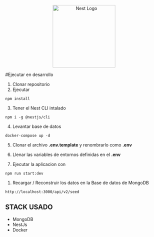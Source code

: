 <p align="center">
  <a href="http://nestjs.com/" target="blank"><img src="https://nestjs.com/img/logo-small.svg" width="200" alt="Nest Logo" /></a>
</p>

[circleci-image]: https://img.shields.io/circleci/build/github/nestjs/nest/master?token=abc123def456
[circleci-url]: https://circleci.com/gh/nestjs/nest


#Ejecutar en desarrollo

1. Clonar repositorio
2. Ejecutar

```
npm install
```
3. Tener el Nest CLI intalado
 ```
npm i -g @nestjs/cli
```
4. Levantar base de datos

```
docker-compose up -d
```
5. Clonar el archivo __.env.template__ y renombrarlo como __.env__

6. Llenar las variables de entornos definidas en el __.env__

7. Ejecutar la aplicacion con
```
npm run start:dev
```


1. Recargar / Reconstruir los datos en la Base de datos de MongoDB
```
http://localhost:3000/api/v2/seed
```

 
## STACK USADO

* MongoDB
* NestJs
* Docker
